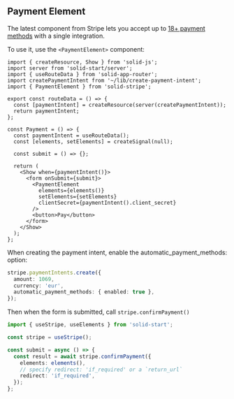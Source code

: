 ## Payment Element

The latest component from Stripe lets you accept up to [18+ payment methods](https://stripe.com/docs/payments/payment-methods/integration-options) with a single integration.

To use it, use the `<PaymentElement>` component:

```tsx
import { createResource, Show } from 'solid-js';
import server from 'solid-start/server';
import { useRouteData } from 'solid-app-router';
import createPaymentIntent from '~/lib/create-payment-intent';
import { PaymentElement } from 'solid-stripe';

export const routeData = () => {
  const [paymentIntent] = createResource(server(createPaymentIntent));
  return paymentIntent;
};

const Payment = () => {
  const paymentIntent = useRouteData();
  const [elements, setElements] = createSignal(null);

  const submit = () => {};

  return (
    <Show when={paymentIntent()}>
      <form onSubmit={submit}>
        <PaymentElement
          elements={elements()}
          setElements={setElements}
          clientSecret={paymentIntent().client_secret}
        />
        <button>Pay</button>
      </form>
    </Show>
  );
};
```

When creating the payment intent, enable the automatic_payment_methods: option:

```ts
stripe.paymentIntents.create({
  amount: 1069,
  currency: 'eur',
  automatic_payment_methods: { enabled: true },
});
```

Then when the form is submitted, call `stripe.confirmPayment()`

```ts
import { useStripe, useElements } from 'solid-start';

const stripe = useStripe();

const submit = async () => {
  const result = await stripe.confirmPayment({
    elements: elements(),
    // specify redirect: 'if_required' or a `return_url`
    redirect: 'if_required',
  });
};
```
